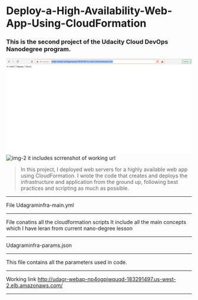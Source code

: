 # Deploy-a-High-Availability-Web-App-Using-CloudFormation

### This is the second project of the Udacity Cloud DevOps Nanodegree program.

![img-1](webserver.png)
![img-2](wesite-screenshot.png) it includes scrrenshot of working url

> In this project, I deployed web servers for a highly available web app using CloudFormation. 
I wrote the code that creates and deploys the infrastructure and application from the ground up,
following best practices and scripting as much as possible.

***************************
File Udagraminfra-main.yml
***************************
File conatins all the cloudformation scripts
It include all the main concepts which I have leran from current nano-degree lesson

***************************
Udagraminfra-params.json
***************************
This file contains all the parameters used in code.

***************************
Working link
http://udagr-webap-np4ogpjwquqd-183291497.us-west-2.elb.amazonaws.com/
***************************